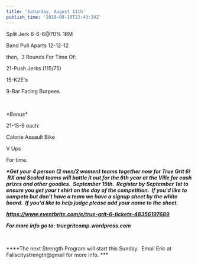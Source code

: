 ```yaml
---
title: 'Saturday, August 11th'
publish_time: '2018-08-10T23:43:34Z'
---
```


Split Jerk 6-6-6\@70% 1RM

Band Pull Aparts 12-12-12

then,  3 Rounds For Time Of:

21-Push Jerks (115/75)

15-K2E's

9-Bar Facing Burpees

 

*\*Bonus\**

21-15-9 each:

Calorie Assault Bike

V Ups

For time.

***\*Get your 4 person (2 men/2 women) teams together now for True Grit
6!  RX and Scaled teams will battle it out for the 6th year at the Ville
for cash prizes and other goodies.  September 15th.  Register by
September 1st to ensure you get your t shirt on the day of the
competition.  If you'd like to compete but don't have a team we have a
signup sheet by the white board.  If you'd like to help judge please add
your name to the sheet.***

***<https://www.eventbrite.com/e/true-grit-6-tickets-48356197689>***

***For more info go to: truegritcomp.wordpress.com***

 

***\*The next Strength Program will start this Sunday.  Email Eric at
Fallscitystrength\@gmail for more info. ***
